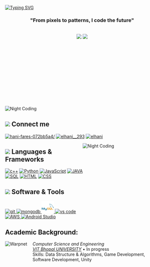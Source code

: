 [![Typing SVG](https://readme-typing-svg.herokuapp.com?color=FF3670&size=35&center=true&vCenter=true&width=1000&lines=Welcome+to+my+GitHub+profile!;My+name+is+Saurabh+Raj;I'm+Computer+Science+Engineering+Student)](https://git.io/typing-svg)

<h3 align="center">"From pixels to patterns, I code the future"</h3>
<br>
<div align="center" style="margin-bottom:200px">
 <img width=45% align="center" src="https://github-readme-stats.vercel.app/api?username=Saurabh-vit&theme=radical&show_icons=true" />
 <img width=40% align="center" src="https://github-readme-stats.vercel.app/api/top-langs/?username=Saurabh-vit&layout=compact&theme=radical" />
</div>
<br>

<img alt="Night Coding" src="https://media.giphy.com/media/f3iwJFOVOwuy7K6FFw/giphy.gif" width=100% height="300px" align="center"/>

## <img src="https://media.giphy.com/media/iY8CRBdQXODJSCERIr/giphy.gif" width="30px"> Connect me
<p align="left">
 <a href="https://www.linkedin.com/in/saurabh-raj-41982224b/" target="blank"><img align="center" src="https://raw.githubusercontent.com/rahuldkjain/github-profile-readme-generator/master/src/images/icons/Social/linked-in-alt.svg" alt="hani-fares-072bb5a4/" height="30" width="40" /></a>
 <a href="https://www.instagram.com/saurabh.raj__/" target="blank"><img align="center" src="https://raw.githubusercontent.com/rahuldkjain/github-profile-readme-generator/master/src/images/icons/Social/instagram.svg" alt="elhani__293" height="30" width="40" /></a>
  <a href="rajsaurabh408@gmail.com" target="blank"><img align="center" src="https://www.freepnglogos.com/uploads/email-png/email-western-libraries-12.png" alt="elhani" height="40" width="50" /></a>
  
</p>



<img alt="Night Coding" src="https://media.giphy.com/media/juua9i2c2fA0AIp2iq/giphy.gif" height="250px" width="250px" align="right"/>

## <img src="https://media.giphy.com/media/HwBlFQZFcAoUcPHZdX/giphy.gif" width="45px"> Languages & Frameworks

<a href="https://www.cplusplus.com/"><img alt="c++" src="https://img.shields.io/badge/C/C++-14354C.svg?logo=c&logoColor=white&color=blue"></a>
<a href="https://www.cplusplus.com/"><img alt="Python" src="https://img.shields.io/badge/Python-14354C.svg?logo=python&logoColor=blue&color=yellow"></a>
<a href="https://developer.mozilla.org/en-US/docs/Web/JavaScript"><img alt="JavaScript" src="https://img.shields.io/badge/JavaScript-F7DF1E.svg?logo=javascript&logoColor=black"></a>
<a href="https://www.java.com/en/"><img alt="JAVA" src="https://img.shields.io/badge/JAVA-F7DF1E.svg?logo=java&logoColor=black"></a>
<a href="https://www.mysql.com/"><img alt="SQL" src="https://custom-icon-badges.herokuapp.com/badge/SQL-025E8C.svg?logo=database&logoColor=white"></a>
<a href="https://developer.mozilla.org/en-US/docs/Learn/Getting_started_with_the_web/HTML_basics"><img alt="HTML" src="https://img.shields.io/badge/HTML-14354C.svg?logo=html5&logoColor=black&color=orange"></a>
<a href="https://developer.mozilla.org/en-US/docs/Web/CSS"><img alt="CSS" src="https://img.shields.io/badge/CSS-14354C.svg?logo=css3&logoColor=white&color=blue"></a>


## <img src="https://media.giphy.com/media/iDaCeaKrHhUI1I8e2b/giphy.gif" width="45px"> Software & Tools
   <a href="https://git-scm.com/" target="_blank" rel="noreferrer"> <img src="https://media.giphy.com/media/kH1DBkPNyZPOk0BxrM/giphy.gif" alt="git" width="40" height="40"/> </a> 
  <a href="https://www.mongodb.com/" target="_blank" rel="noreferrer"> <img src="https://media.giphy.com/media/tAjb5pyCEBhEb8jWxC/giphy.gif" alt="mongodb" width="40" height="40"/> </a> 
  <a href="https://www.mysql.com/" target="_blank" rel="noreferrer"> <img src="https://raw.githubusercontent.com/devicons/devicon/master/icons/mysql/mysql-original-wordmark.svg" alt="mysql" width="40" height="40"/> </a> 
  <a href="https://code.visualstudio.com/" target="_blank" rel="noreferrer"> <img src="https://media3.giphy.com/media/SS8CV2rQdlYNLtBCiF/200.gif?cid=6c09b9527zvqper76hq4j1icjztgomg74erbbc56qdkfzknr&ep=v1_gifs_search&rid=200.gif&ct=g" alt="vs code" width="40" height="40"/> </a>
  <a href="https://aws.amazon.com/" target="_blank" rel="noreferrer"> <img src="https://repository-images.githubusercontent.com/284436772/86362c00-cc71-11eb-8182-1f7e2746d3d2" alt="AWS" width="40" height="40"/> </a>
  <a href="https://developer.android.com/studio" target="_blank" rel="noreferrer"> <img src="https://cdn.dribbble.com/users/148585/screenshots/1914271/untitled-2v2.gif" alt="Android Studio" width="40" height="40"/> </a>
  





## Academic Background:

[<img align="left" height="90px" width="90px" alt="Warpnet" src="file:///C:/Users/rajsa/OneDrive%20-%20vitbhopal.ac.in/Desktop/images.jpg"/>](https://vitbhopal.ac.in/)
*Computer Science and Engineering* \
[*VIT Bhopal UNIVERSITY*](https://vitbhopal.ac.in/)  • In progress\
Skills: Data Structure & Algorithms, Game Development, Software Development, Unity
